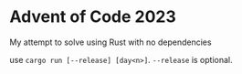 # Advent of Code 2023
My attempt to solve using Rust with no dependencies

use `cargo run [--release] [day<n>]`. `--release` is optional.
